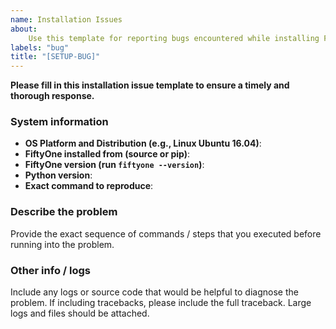 ```yaml
---
name: Installation Issues
about:
    Use this template for reporting bugs encountered while installing FiftyOne.
labels: "bug"
title: "[SETUP-BUG]"
---
```


**Please fill in this installation issue template to ensure a timely and
thorough response.**

### System information

-   **OS Platform and Distribution (e.g., Linux Ubuntu 16.04)**:
-   **FiftyOne installed from (source or pip)**:
-   **FiftyOne version (run `fiftyone --version`)**:
-   **Python version**:
-   **Exact command to reproduce**:

### Describe the problem

Provide the exact sequence of commands / steps that you executed before running
into the problem.

### Other info / logs

Include any logs or source code that would be helpful to diagnose the problem.
If including tracebacks, please include the full traceback. Large logs and
files should be attached.
